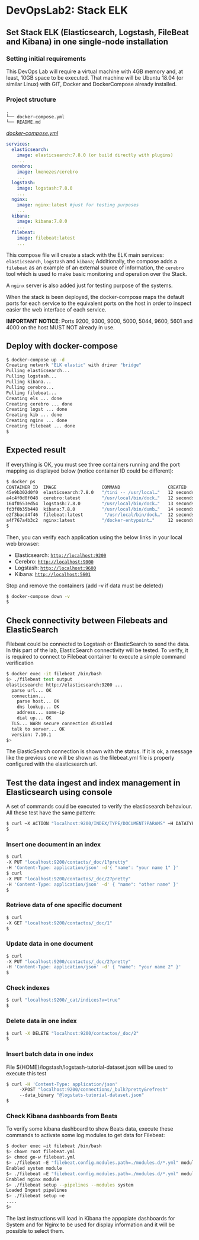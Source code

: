 # DevOpsLab2: Stack ELK

## Set Stack ELK (Elasticsearch, Logstash, FileBeat and Kibana) in one single-node installation

### Setting initial requirements

This DevOps Lab will require a virtual machine with 4GB memory and, at least, 10GB space to be executed.
That machine will be Ubuntu 18.04 (or similar Linux) with GIT, Docker and DockerCompose already installed.

### Project structure

```ascii
.
└── docker-compose.yml
└── README.md
```

[_docker-compose.yml_](docker-compose.yml)

```yml
services:
  elasticsearch:
    image: elasticsearch:7.8.0 (or build directly with plugins)
    ...
  cerebro:
    image: lmenezes/cerebro
    ...
  logstash:
    image: logstash:7.8.0
    ...
  nginx:
    image: nginx:latest #just for testing purposes
    ...
  kibana:
    image: kibana:7.8.0
    ...
  filebeat:   
    image: filebeat:latest
    ...
```

This compose file will create a stack with the ELK main services: `elasticsearch`, `logstash` and `kibana`;
Additionally, the compose adds a `filebeat` as an example of an external source of information, the `cerebro` tool which is used to make basic monitoring and operation over the Stack.

A `nginx` server is also added just for testing purpose of the systems.

When the stack is been deployed, the docker-compose maps the default ports for each service to the equivalent ports on the host in order to inspect easier the web interface of each service.

**IMPORTANT NOTICE**: Ports 9200, 9300, 9000, 5000, 5044, 9600, 5601 and 4000 on the host MUST NOT already in use.

## Deploy with docker-compose

```bash
$ docker-compose up -d
Creating network "ELK elastic" with driver "bridge"
Pulling elasticsearch...
Pulling logstash...
Pulling kibana...
Pulling cerebro...
Pulling filebeat...
Creating els ... done
Creating cerebro ... done
Creating logst ... done
Creating kib ... done
Creating nginx ... done
Creating filebeat ... done
$
```

## Expected result

If everything is OK, you must see three containers running and the port mapping as displayed below (notice container ID could be different):

```bash
$ docker ps
CONTAINER ID  IMAGE                 COMMAND                  CREATED         STATUS                 PORTS                                               NAMES
45e9b302d0f0  elasticsearch:7.8.0   "/tini -- /usr/local…"   12 seconds ago  Up 2 seconds (healthy) 0.0.0.0:47321->9200/tcp, 0.0.0.0:49156->9300/tcp    els
a4c4f0d0f048  cerebro:latest        "/usr/local/bin/dock…"   12 seconds ago  Up 2 seconds           0.0.0.0:9000->9000/tcp                              cerebro
164f0553ed54  logstash:7.8.0        "/usr/local/bin/dock…"   13 seconds ago  Up 1 seconds           0.0.0.0:5000->5000/tcp, 0.0.0.0:5044->5044/tcp, 0.0.0.0:9600->9600/tcp, 0.0.0.0:5000->5000/udp   logst
fd3f0b35b448  kibana:7.8.0          "/usr/local/bin/dumb…"   14 seconds ago  Up 2 seconds           0.0.0.0:5601->5601/tcp                               kib
e2f3bacd4f46  filebeat:latest        "/usr/local/bin/dock…"  12 seconds ago  Up 1 seconds           0.0.0.0:                                             filebeat
a4f767a4b3c2  nginx:latest          "/docker-entypoint…"     12 seconds ago  Up 1 seconds           0.0.0.0:4000->4000/tcp                               nginx
$ 
```

Then, you can verify each application using the below links in your local web browser:

* Elasticsearch: [`http://localhost:9200`](http://localhost:9200)
* Cerebro: [`http://localhost:9000`](http://localhost:9000)
* Logstash: [`http://localhost:9600`](http://localhost:9600)
* Kibana: [`http://localhost:5601`](http://localhost:5601)

Stop and remove the containers (add -v if data must be deleted)

```bash
$ docker-compose down -v
$
```

## Check connectivity between Filebeats and ElasticSearch

Filebeat could be connected to Logstash or ElasticSearch to send the data. In this part of the lab, ElasticSearch connectivity will be tested.
To verify, it is required to connect to Filebeat container to execute a simple command verification

```bash
$ docker exec -it filebeat /bin/bash
$> ./filebeat test output
elasticsearch: http://elasticsearch:9200 ...
  parse url... OK
  connection...
    parse host... OK
    dns lookup... OK
    address... some-ip
    dial up... OK
  TLS... WARN secure connection disabled
  talk to server... OK
  version: 7.10.1
$>
```

The ElasticSearch connection is shown with the status. If it is ok, a message like the previous one will be shown as the filebeat.yml file is properly configured with the elasticsearch url.

## Test the data ingest and index management in Elasticsearch using console

A set of commands could be executed to verify the elasticsearch behaviour.
All these test have the same pattern:

```bash
$ curl –X ACTION "localhost:9200/INDEX/TYPE/DOCUMENT?PARAMS" –H DATATYPE DATA
$
```

### Insert one document in an index

```bash
$ curl 
-X PUT "localhost:9200/contacts/_doc/1?pretty" 
-H 'Content-Type: application/json' -d'{ "name": "your name 1" }'
$ curl 
-X PUT "localhost:9200/contactos/_doc/2?pretty" 
-H 'Content-Type: application/json' -d' { "name": "other name" }'
$
```

### Retrieve data of one specific document

```bash
$ curl 
-X GET "localhost:9200/contactos/_doc/1"
$ 
```

### Update data in one document

```bash
$ curl 
-X PUT "localhost:9200/contactos/_doc/2?pretty" 
-H 'Content-Type: application/json' -d' { "name": "your name 2" }'
$
```

### Check indexes

```bash
$ curl "localhost:9200/_cat/indices?v=true"
$
```

### Delete data in one index

```bash
$ curl -X DELETE "localhost:9200/contactos/_doc/2"
$
```

### Insert batch data in one index

File ${HOME}/logstash/logstash-tutorial-dataset.json will be used to execute this test

```bash
$ curl -H 'Content-Type: application/json' 
     -XPOST "localhost:9200/connections/_bulk?pretty&refresh" 
     --data_binary "@logstats-tutorial-dataset.json"
$
```

### Check Kibana dashboards from Beats

To verify some kibana dashboard to show Beats data, execute these commands to activate some log modules to get data for Filebeat:

```bash
$ docker exec –it filebeat /bin/bash
$> chown root filebeat.yml
$> chmod go-w filebeat.yml
$> ./filebeat –E "filebeat.config.modules.path=./modules.d/*.yml" modules enable system
Enabled system module
$> ./filebeat –E "filebeat.config.modules.path=./modules.d/*.yml" modules enable nginx
Enabled nginx module
$> ./filebeat setup --pipelines --modules system
Loaded Ingest pipelines
$> ./filebeat setup –e
....
$> 
```

The last instructions will load in Kibana the appopiate dashboards for System and for Nginx to be used for display information and it will be possible to select them.
